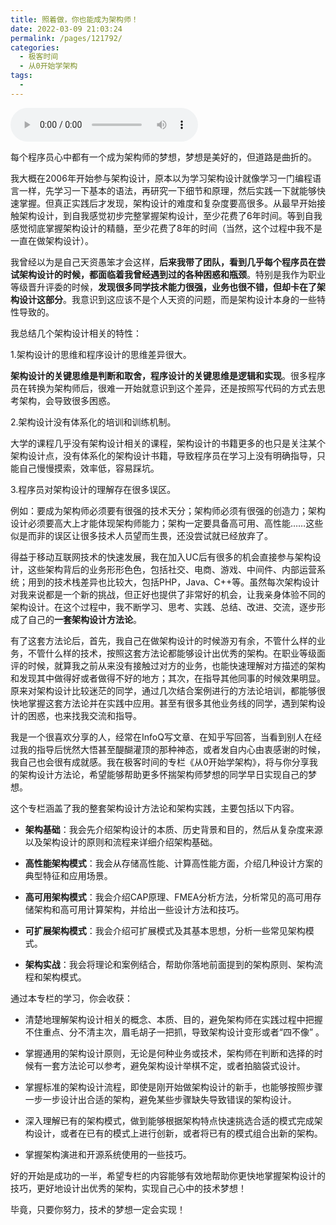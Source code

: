 ```yaml
---
title: 照着做，你也能成为架构师！
date: 2022-03-09 21:03:24
permalink: /pages/121792/
categories:
  - 极客时间
  - 从0开始学架构
tags:
  - 
---
```

<audio title="开篇词.照着做，你也能成为架构师！" src="https://static001.geekbang.org/resource/audio/ac/fc/ac796a87328d36b485ff84eada15acfc.mp3" controls="controls"></audio> 
<p>每个程序员心中都有一个成为架构师的梦想，梦想是美好的，但道路是曲折的。</p>
<p>我大概在2006年开始参与架构设计，原本以为学习架构设计就像学习一门编程语言一样，先学习一下基本的语法，再研究一下细节和原理，然后实践一下就能够快速掌握。但真正实践后才发现，架构设计的难度和复杂度要高很多。从最早开始接触架构设计，到自我感觉初步完整掌握架构设计，至少花费了6年时间。等到自我感觉彻底掌握架构设计的精髓，至少花费了8年的时间（当然，这个过程中我不是一直在做架构设计）。</p>
<p>我曾经以为是自己天资愚笨才会这样，<strong>后来我带了团队，看到几乎每个程序员在尝试架构设计的时候，都面临着我曾经遇到过的各种困惑和瓶颈</strong>。特别是我作为职业等级晋升评委的时候，<strong>发现很多同学技术能力很强，业务也很不错，但却卡在了架构设计这部分</strong>。我意识到这应该不是个人天资的问题，而是架构设计本身的一些特性导致的。</p>
<p>我总结几个架构设计相关的特性：</p>
<p>1.架构设计的思维和程序设计的思维差异很大。</p>
<p><strong>架构设计的关键思维是判断和取舍，程序设计的关键思维是逻辑和实现</strong>。很多程序员在转换为架构师后，很难一开始就意识到这个差异，还是按照写代码的方式去思考架构，会导致很多困惑。</p>
<p>2.架构设计没有体系化的培训和训练机制。</p>
<p>大学的课程几乎没有架构设计相关的课程，架构设计的书籍更多的也只是关注某个架构设计点，没有体系化的架构设计书籍，导致程序员在学习上没有明确指导，只能自己慢慢摸索，效率低，容易踩坑。</p>
<p>3.程序员对架构设计的理解存在很多误区。</p>
<p>例如：要成为架构师必须要有很强的技术天分；架构师必须有很强的创造力；架构设计必须要高大上才能体现架构师能力；架构一定要具备高可用、高性能……这些似是而非的误区让很多技术人员望而生畏，还没尝试就已经放弃了。</p>
<p>得益于移动互联网技术的快速发展，我在加入UC后有很多的机会直接参与架构设计，这些架构背后的业务形形色色，包括社交、电商、游戏、中间件、内部运营系统；用到的技术栈差异也比较大，包括PHP，Java、C++等。虽然每次架构设计对我来说都是一个新的挑战，但正好也提供了非常好的机会，让我亲身体验不同的架构设计。在这个过程中，我不断学习、思考、实践、总结、改进、交流，逐步形成了自己的<strong>一套架构设计方法论</strong>。</p>
<p>有了这套方法论后，首先，我自己在做架构设计的时候游刃有余，不管什么样的业务，不管什么样的技术，按照这套方法论都能够设计出优秀的架构。在职业等级面评的时候，就算我之前从来没有接触过对方的业务，也能快速理解对方描述的架构和发现其中做得好或者做得不好的地方；其次，在指导其他同事的时候效果明显。原来对架构设计比较迷茫的同学，通过几次结合案例进行的方法论培训，都能够很快地掌握这套方法论并在实践中应用。甚至有很多其他业务线的同学，遇到架构设计的困惑，也来找我交流和指导。</p>
<p>我是一个很喜欢分享的人，经常在InfoQ写文章、在知乎写回答，当看到别人在经过我的指导后恍然大悟甚至醍醐灌顶的那种神态，或者发自内心由衷感谢的时候，我自己也会很有成就感。我在极客时间的专栏《从0开始学架构》，将与你分享我的架构设计方法论，希望能够帮助更多怀揣架构师梦想的同学早日实现自己的梦想。</p>
<p>这个专栏涵盖了我的整套架构设计方法论和架构实践，主要包括以下内容。</p>
<ul>
<li><p><strong>架构基础</strong>：我会先介绍架构设计的本质、历史背景和目的，然后从复杂度来源以及架构设计的原则和流程来详细介绍架构基础。</p>
</li>
<li><p><strong>高性能架构模式</strong>：我会从存储高性能、计算高性能方面，介绍几种设计方案的典型特征和应用场景。</p>
</li>
<li><p><strong>高可用架构模式</strong>：我会介绍CAP原理、FMEA分析方法，分析常见的高可用存储架构和高可用计算架构，并给出一些设计方法和技巧。</p>
</li>
<li><p><strong>可扩展架构模式</strong>：我会介绍可扩展模式及其基本思想，分析一些常见架构模式。</p>
</li>
<li><p><strong>架构实战</strong>：我会将理论和案例结合，帮助你落地前面提到的架构原则、架构流程和架构模式。</p>
</li>
</ul>
<p>通过本专栏的学习，你会收获：</p>
<ul>
<li><p>清楚地理解架构设计相关的概念、本质、目的，避免架构师在实践过程中把握不住重点、分不清主次，眉毛胡子一把抓，导致架构设计变形或者“四不像” 。</p>
</li>
<li><p>掌握通用的架构设计原则，无论是何种业务或技术，架构师在判断和选择的时候有一套方法论可以参考，避免架构设计举棋不定，或者拍脑袋式设计。</p>
</li>
<li><p>掌握标准的架构设计流程，即使是刚开始做架构设计的新手，也能够按照步骤一步一步设计出合适的架构，避免某些步骤缺失导致错误的架构设计。</p>
</li>
<li><p>深入理解已有的架构模式，做到能够根据架构特点快速挑选合适的模式完成架构设计，或者在已有的模式上进行创新，或者将已有的模式组合出新的架构。</p>
</li>
<li><p>掌握架构演进和开源系统使用的一些技巧。</p>
</li>
</ul>
<p>好的开始是成功的一半，希望专栏的内容能够有效地帮助你更快地掌握架构设计的技巧，更好地设计出优秀的架构，实现自己心中的技术梦想！</p>
<p><span class="orange">毕竟，只要你努力，技术的梦想一定会实现！</span></p>
<p></p>
<!-- [[[read_end]]] -->